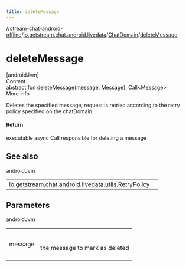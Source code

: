 ```yaml
---
title: deleteMessage
---
```

//[stream-chat-android-offline](../../../index.md)/[io.getstream.chat.android.livedata](../index.md)/[ChatDomain](index.md)/[deleteMessage](deleteMessage.md)



# deleteMessage  
[androidJvm]  
Content  
abstract fun [deleteMessage](deleteMessage.md)(message: Message): Call&lt;Message&gt;  
More info  


Deletes the specified message, request is retried according to the retry policy specified on the chatDomain



#### Return  


executable async Call responsible for deleting a message



## See also  
  
androidJvm  
  
| | |
|---|---|
| <a name="io.getstream.chat.android.livedata/ChatDomain/deleteMessage/#io.getstream.chat.android.client.models.Message/PointingToDeclaration/"></a>[io.getstream.chat.android.livedata.utils.RetryPolicy](../../io.getstream.chat.android.livedata.utils/RetryPolicy/index.md)| <a name="io.getstream.chat.android.livedata/ChatDomain/deleteMessage/#io.getstream.chat.android.client.models.Message/PointingToDeclaration/"></a>|
  


## Parameters  
  
androidJvm  
  
| | |
|---|---|
| <a name="io.getstream.chat.android.livedata/ChatDomain/deleteMessage/#io.getstream.chat.android.client.models.Message/PointingToDeclaration/"></a>message| <a name="io.getstream.chat.android.livedata/ChatDomain/deleteMessage/#io.getstream.chat.android.client.models.Message/PointingToDeclaration/"></a><br/><br/>the message to mark as deleted<br/><br/>|
  
  



